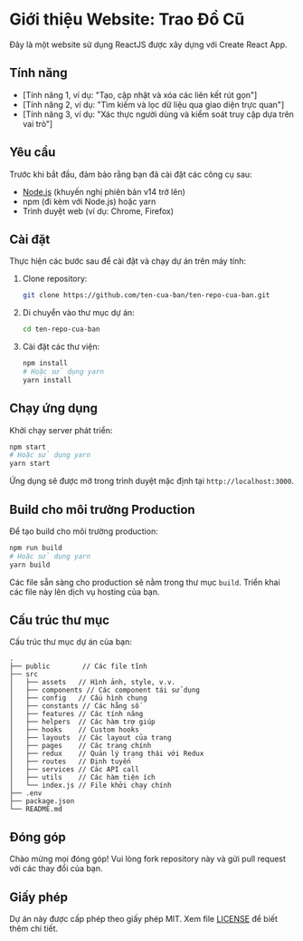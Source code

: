 # Giới thiệu Website: Trao Đồ Cũ

Đây là một website sử dụng ReactJS được xây dựng với Create React App.

## Tính năng

- [Tính năng 1, ví dụ: "Tạo, cập nhật và xóa các liên kết rút gọn"]
- [Tính năng 2, ví dụ: "Tìm kiếm và lọc dữ liệu qua giao diện trực quan"]
- [Tính năng 3, ví dụ: "Xác thực người dùng và kiểm soát truy cập dựa trên vai trò"]

## Yêu cầu

Trước khi bắt đầu, đảm bảo rằng bạn đã cài đặt các công cụ sau:

- [Node.js](https://nodejs.org/) (khuyến nghị phiên bản v14 trở lên)
- npm (đi kèm với Node.js) hoặc yarn
- Trình duyệt web (ví dụ: Chrome, Firefox)

## Cài đặt

Thực hiện các bước sau để cài đặt và chạy dự án trên máy tính:

1. Clone repository:

   ```bash
   git clone https://github.com/ten-cua-ban/ten-repo-cua-ban.git
   ```

2. Di chuyển vào thư mục dự án:

   ```bash
   cd ten-repo-cua-ban
   ```

3. Cài đặt các thư viện:
   ```bash
   npm install
   # Hoặc sử dụng yarn
   yarn install
   ```

## Chạy ứng dụng

Khởi chạy server phát triển:

```bash
npm start
# Hoặc sử dụng yarn
yarn start
```

Ứng dụng sẽ được mở trong trình duyệt mặc định tại `http://localhost:3000`.

## Build cho môi trường Production

Để tạo build cho môi trường production:

```bash
npm run build
# Hoặc sử dụng yarn
yarn build
```

Các file sẵn sàng cho production sẽ nằm trong thư mục `build`. Triển khai các file này lên dịch vụ hosting của bạn.

## Cấu trúc thư mục

Cấu trúc thư mục dự án của bạn:

```
.
├── public        // Các file tĩnh
├── src
│   ├── assets   // Hình ảnh, style, v.v.
│   ├── components // Các component tái sử dụng
│   ├── config   // Cấu hình chung
│   ├── constants // Các hằng số
│   ├── features // Các tính năng
│   ├── helpers  // Các hàm trợ giúp
│   ├── hooks    // Custom hooks
│   ├── layouts  // Các layout của trang
│   ├── pages    // Các trang chính
│   ├── redux    // Quản lý trạng thái với Redux
│   ├── routes   // Định tuyến
│   ├── services // Các API call
│   ├── utils    // Các hàm tiện ích
│   └── index.js // File khởi chạy chính
├── .env
├── package.json
└── README.md
```

## Đóng góp

Chào mừng mọi đóng góp! Vui lòng fork repository này và gửi pull request với các thay đổi của bạn.

## Giấy phép

Dự án này được cấp phép theo giấy phép MIT. Xem file [LICENSE](./LICENSE) để biết thêm chi tiết.
